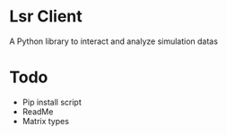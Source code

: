 # Lsr Client

A Python library to interact and analyze simulation datas

# Todo
* Pip install script
* ReadMe
* Matrix types
